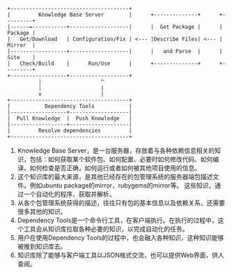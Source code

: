```
+--------------------------------------+
|         Knowledge Base Server        |      +--------------+      +---------+
|------=-----------+-------------------|      |  Get Package |      | Package | 
|   Get/Download   | Configuration/Fix | <--- |Describe Files| <--- | Mirror  |
|------------------+-------------------|      |   and Parse  |      | Site    |
|   Check/Build    |      Run/Use      |      +--------------+      +---------+
+------------------+-------------------+
          |                   ^
          |                   |
          v                   |
+--------------------------------------+
|           Dependency Tools           |
|------------------+-------------------|
|  Pull Knowledge  |  Push Knowledge   |
|------------------+-------------------|
|         Resolve dependencies         |
+--------------------------------------+
```

1. Knowledge Base Server，是一台服务器，存放着与各种依赖信息相关的知识，包括：如何获取某个软件包、如何配置、必要时如何修改代码、如何编译、如何检查是否正确，如何运行或者如何被其他项目使用的信息。
2. 这个知识库的最大来源，是其他已经存在的包管理系统的服务器端包描述文件。例如ubuntu package的mirror，rubygems的mirror等。
这些知识，通过一个自动化的程序，获取并解析。
3. 从各个包管理系统获得的描述，往往只有包的基本信息以及依赖关系，还需要很多其他的知识。
4. Dependency Tools是一个命令行工具，在客户端执行。在执行的过程中，这个工具会从知识库拉取各种必要的知识，以完成自动化的任务。
5. 用户在使用Dependency Tools的过程中，也会融入各种知识，这种知识能够被推到知识库去。
6. 知识库除了能够与客户端工具以JSON格式交流，也可以提供Web界面，供人查阅。
